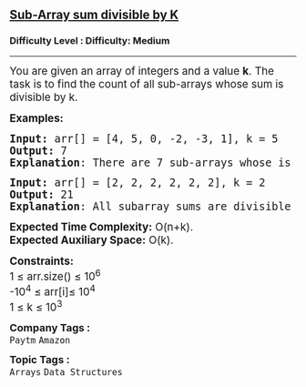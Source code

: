<h2><a href="https://www.geeksforgeeks.org/problems/sub-array-sum-divisible-by-k2617/1?page=1&difficulty=Medium&status=unsolved&sortBy=submissions">Sub-Array sum divisible by K</a></h2><h3>Difficulty Level : Difficulty: Medium</h3><hr><div class="problems_problem_content__Xm_eO"><p><span style="font-size: 14pt;">You are given an array of integers and a value <strong>k</strong>. The task is to find the count of all sub-arrays whose sum is divisible by k.</span></p>
<p><span style="font-size: 14pt;"><strong>Examples:</strong></span></p>
<pre><span style="font-size: 14pt;"><strong>Input: </strong>arr[] = [4, 5, 0, -2, -3, 1], k = 5
<strong>Output:</strong> 7
<strong>Explanation</strong>: There are 7 sub-arrays whose is divisible by k: [4, 5, 0, -2, -3, 1], [5], [5, 0], [5, 0, -2, -3], [0], [0, -2, -3] and [-2, -3]
</span></pre>
<pre><span style="font-size: 14pt;"><strong>Input: </strong>arr[] = [2, 2, 2, 2, 2, 2], k = 2
<strong>Output:</strong> 21
<strong>Explanation</strong>: All subarray sums are divisible by 2
</span></pre>
<p><span style="font-size: 14pt;"><strong>Expected Time Complexity:</strong> O(n+k).<br><strong>Expected Auxiliary Space:</strong> O(k).</span></p>
<p><span style="font-size: 14pt;"><strong>Constraints:</strong><br>1 ≤ arr.size() ≤ 10<sup>6<br></sup></span><span style="font-size: 14pt;"><span style="font-size: 18.6667px;">-10<sup>4</sup> ≤ arr[i]≤ 10<sup>4<br></sup></span></span><span style="font-size: 14pt;"><span style="font-size: 18.6667px;"><span style="font-size: 18.6667px;">1 ≤ k ≤ 10<sup>3</sup></span></span></span></p></div><p><span style=font-size:18px><strong>Company Tags : </strong><br><code>Paytm</code>&nbsp;<code>Amazon</code>&nbsp;<br><p><span style=font-size:18px><strong>Topic Tags : </strong><br><code>Arrays</code>&nbsp;<code>Data Structures</code>&nbsp;